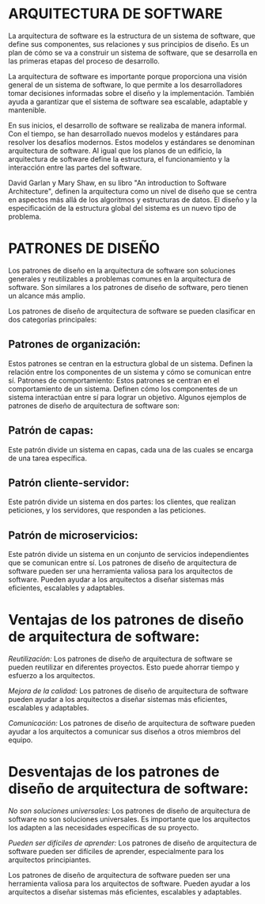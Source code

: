 # ARQUITECTURA DE SOFTWARE


La arquitectura de software es la estructura de un sistema de software, que define sus componentes, sus relaciones y sus principios de diseño. Es un plan de cómo se va a construir un sistema de software, que se desarrolla en las primeras etapas del proceso de desarrollo.

La arquitectura de software es importante porque proporciona una visión general de un sistema de software, lo que permite a los desarrolladores tomar decisiones informadas sobre el diseño y la implementación. También ayuda a garantizar que el sistema de software sea escalable, adaptable y mantenible.

En sus inicios, el desarrollo de software se realizaba de manera informal. Con el tiempo, se han desarrollado nuevos modelos y estándares para resolver los desafíos modernos. Estos modelos y estándares se denominan arquitectura de software. Al igual que los planos de un edificio, la arquitectura de software define la estructura, el funcionamiento y la interacción entre las partes del software.

David Garlan y Mary Shaw, en su libro "An introduction to Software Architecture", definen la arquitectura como un nivel de diseño que se centra en aspectos más allá de los algoritmos y estructuras de datos. El diseño y la especificación de la estructura global del sistema es un nuevo tipo de problema.

# PATRONES DE DISEÑO

Los patrones de diseño en la arquitectura de software son soluciones generales y reutilizables a problemas comunes en la arquitectura de software. Son similares a los patrones de diseño de software, pero tienen un alcance más amplio.

Los patrones de diseño de arquitectura de software se pueden clasificar en dos categorías principales:

## Patrones de organización: 

Estos patrones se centran en la estructura global de un sistema. Definen la relación entre los componentes de un sistema y cómo se comunican entre sí.
Patrones de comportamiento: Estos patrones se centran en el comportamiento de un sistema. Definen cómo los componentes de un sistema interactúan entre sí para lograr un objetivo.
Algunos ejemplos de patrones de diseño de arquitectura de software son:

## Patrón de capas: 

Este patrón divide un sistema en capas, cada una de las cuales se encarga de una tarea específica.

## Patrón cliente-servidor: 

Este patrón divide un sistema en dos partes: los clientes, que realizan peticiones, y los servidores, que responden a las peticiones.

## Patrón de microservicios: 

Este patrón divide un sistema en un conjunto de servicios independientes que se comunican entre sí.
Los patrones de diseño de arquitectura de software pueden ser una herramienta valiosa para los arquitectos de software. Pueden ayudar a los arquitectos a diseñar sistemas más eficientes, escalables y adaptables.

# Ventajas de los patrones de diseño de arquitectura de software:

*Reutilización:* Los patrones de diseño de arquitectura de software se pueden reutilizar en diferentes proyectos. Esto puede ahorrar tiempo y esfuerzo a los arquitectos.

*Mejora de la calidad:* Los patrones de diseño de arquitectura de software pueden ayudar a los arquitectos a diseñar sistemas más eficientes, escalables y adaptables.

*Comunicación:* Los patrones de diseño de arquitectura de software pueden ayudar a los arquitectos a comunicar sus diseños a otros miembros del equipo.

# Desventajas de los patrones de diseño de arquitectura de software:

*No son soluciones universales:* Los patrones de diseño de arquitectura de software no son soluciones universales. Es importante que los arquitectos los adapten a las necesidades específicas de su proyecto.

*Pueden ser difíciles de aprender:* Los patrones de diseño de arquitectura de software pueden ser difíciles de aprender, especialmente para los arquitectos principiantes.

Los patrones de diseño de arquitectura de software pueden ser una herramienta valiosa para los arquitectos de software. Pueden ayudar a los arquitectos a diseñar sistemas más eficientes, escalables y adaptables.
